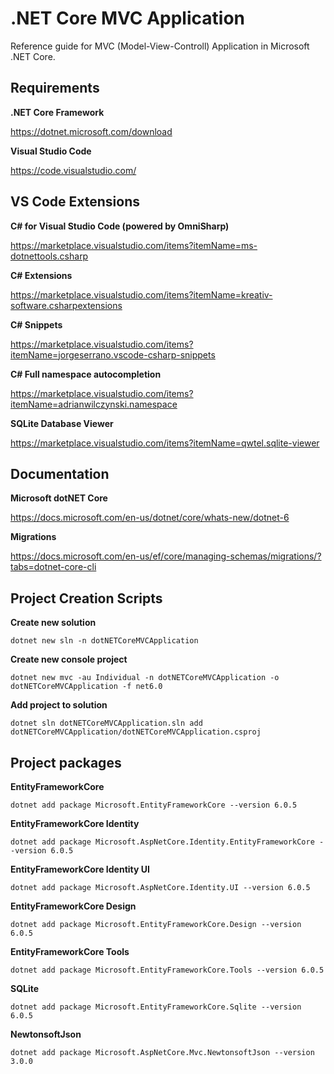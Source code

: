 # .NET Core MVC Application
Reference guide for MVC (Model-View-Controll) Application in Microsoft .NET Core.



## Requirements

**.NET Core Framework**

https://dotnet.microsoft.com/download

**Visual Studio Code**

https://code.visualstudio.com/


## VS Code Extensions

**C# for Visual Studio Code (powered by OmniSharp)**

https://marketplace.visualstudio.com/items?itemName=ms-dotnettools.csharp

**C# Extensions**

https://marketplace.visualstudio.com/items?itemName=kreativ-software.csharpextensions

**C# Snippets**

https://marketplace.visualstudio.com/items?itemName=jorgeserrano.vscode-csharp-snippets

**C# Full namespace autocompletion**

https://marketplace.visualstudio.com/items?itemName=adrianwilczynski.namespace

**SQLite Database Viewer**

https://marketplace.visualstudio.com/items?itemName=qwtel.sqlite-viewer


## Documentation

**Microsoft dotNET Core**

https://docs.microsoft.com/en-us/dotnet/core/whats-new/dotnet-6

**Migrations**

https://docs.microsoft.com/en-us/ef/core/managing-schemas/migrations/?tabs=dotnet-core-cli


## Project Creation Scripts

**Create new solution**

    dotnet new sln -n dotNETCoreMVCApplication

**Create new console project**

    dotnet new mvc -au Individual -n dotNETCoreMVCApplication -o dotNETCoreMVCApplication -f net6.0

**Add project to solution**

    dotnet sln dotNETCoreMVCApplication.sln add dotNETCoreMVCApplication/dotNETCoreMVCApplication.csproj


## Project packages

**EntityFrameworkCore**

    dotnet add package Microsoft.EntityFrameworkCore --version 6.0.5

**EntityFrameworkCore Identity**

    dotnet add package Microsoft.AspNetCore.Identity.EntityFrameworkCore --version 6.0.5

**EntityFrameworkCore Identity UI**

    dotnet add package Microsoft.AspNetCore.Identity.UI --version 6.0.5

**EntityFrameworkCore Design**

    dotnet add package Microsoft.EntityFrameworkCore.Design --version 6.0.5

**EntityFrameworkCore Tools**

    dotnet add package Microsoft.EntityFrameworkCore.Tools --version 6.0.5

**SQLite**

    dotnet add package Microsoft.EntityFrameworkCore.Sqlite --version 6.0.5

**NewtonsoftJson**

    dotnet add package Microsoft.AspNetCore.Mvc.NewtonsoftJson --version 3.0.0



